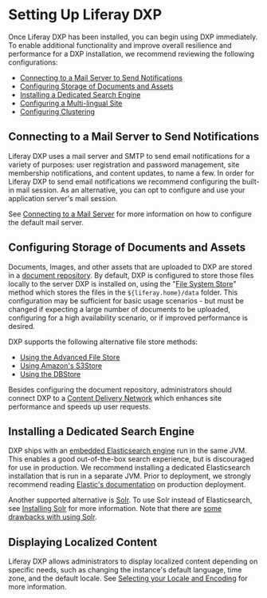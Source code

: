 # Setting Up Liferay DXP

Once Liferay DXP has been installed, you can begin using DXP immediately. To enable additional functionality and improve overall resilience and performance for a DXP installation, we recommend reviewing the following configurations:

* [Connecting to a Mail Server to Send Notifications](#connecting-to-a-mail-server-to-send-notifications)
* [Configuring Storage of Documents and Assets](#configuring-storage-of-documents-and-assets)
* [Installing a Dedicated Search Engine](#installing-a-dedicated-search-engine)
* [Configuring a Multi-lingual Site](#configuring-a-multi-lingual-site)
* [Configuring Clustering](#configuring-clustering)

## Connecting to a Mail Server to Send Notifications

Liferay DXP uses a mail server and SMTP to send email notifications for a variety of purposes: user registration and password management, site membership notifications, and content updates, to name a few. In order for Liferay DXP to send email notifications we recommend configuring the built-in mail session. As an alternative, you can opt to configure and use your application server's mail session.

See [Connecting to a Mail Server](./connecting-to-a-mail-server.md) for more information on how to configure the default mail server.

<!-- Screenshot -->

## Configuring Storage of Documents and Assets

Documents, Images, and other assets that are uploaded to DXP are stored in a [document repository](./configuring-the-document-library-repository/document-repository-overview.md). By default, DXP is configured to store those files locally to the server DXP is installed on, using the "[File System Store](./configuring-the-document-library-repository/using-the-file-system-store.md)" method which stores the files in the `${liferay.home}/data` folder. This configuration may be sufficient for basic usage scenarios - but must be changed if expecting a large number of documents to be uploaded, configuring for a high availability scenario, or if improved performance is desired.

DXP supports the following alternative file store methods:

* [Using the Advanced File Store](./configuring-the-document-library-repository/using-the-advanced-file-system-store.md)
* [Using Amazon's S3Store](./configuring-the-document-library-repository/using-amazon-s3-store.md)
* [Using the DBStore](./configuring-the-document-library-repository/using-the-dbstore.md)

<!-- CDN reference feels very out of place. -->

Besides configuring the document repository, administrators should connect DXP to a [Content Delivery Network](https://help.liferay.com/hc/articles/360028810352-Content-Delivery-Network) which enhances site performance and speeds up user requests.

## Installing a Dedicated Search Engine

<!-- Shouldn't the paragraph below be linking to our Elasticsearch documentation? -->

DXP ships with an [embedded Elasticsearch engine](https://help.liferay.com/hc/articles/360029031631-Elasticsearch#embedded-vs-remote-operation-mode) run in the same JVM. This enables a good out-of-the-box search experience, but is discouraged for use in production. We recommend installing a dedicated Elasticsearch installation that is run in a separate JVM. Prior to deployment, we strongly recommend reading [Elastic's documentation](https://www.elastic.co/guide/en/elasticsearch/reference/7.4/index.html) on production deployment.

<!-- Shouldn't the paragraph below be linking to our Solr documentation? -->

Another supported alternative is [Solr](http://lucene.apache.org/solr). To use Solr instead of Elasticsearch, see [Installing Solr](https://help.liferay.com/hc/articles/360032264052-Installing-Solr) for more information. Note that there are [some drawbacks with using Solr](placeholder).

## Displaying Localized Content

Liferay DXP allows administrators to display localized content depending on specific needs, such as changing the instance's default language, time zone, and the default locale. See [Selecting your Locale and Encoding](placeholder) for more information.

<!-- ## Configuring Clustering

DXP scales as needed.

You can setup a cluster of Liferay DXP servers to improve throughput and resilience. See [article]() for more information.

-->
